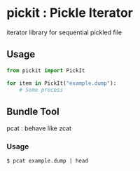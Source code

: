 # pickit : Pickle Iterator

iterator library for sequential pickled file

## Usage

```python
from pickit import PickIt

for item in PickIt("example.dump"):
	# Some process
```

## Bundle Tool

pcat : behave like zcat

### Usage

```
$ pcat example.dump | head
```

